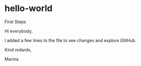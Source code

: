 # hello-world
First Steps

Hi everybody, 

I added a few lines to the file to see changes and explore GlitHub. 

Kind redards, 

Marina
